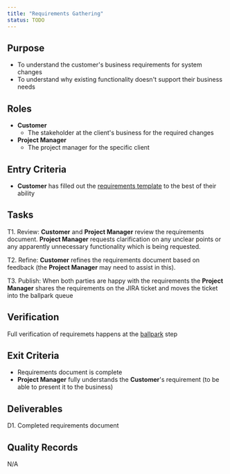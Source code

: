 ```yaml
---
title: "Requirements Gathering"
status: TODO
---
```


## Purpose
- To understand the customer's business requirements for system changes
- To understand why existing functionality doesn't support their business needs


## Roles
- **Customer**
	- The stakeholder at the client's business for the required changes
- **Project Manager**
	- The project manager for the specific client

## Entry Criteria
- **Customer** has filled out the [requirements template][1] to the best of their ability

## Tasks
T1. 	Review: **Customer** and **Project Manager** review the requirements document. **Project Manager** requests clarification on any unclear points or any apparently unnecessary functionality which is being requested.

T2.		Refine: **Customer** refines the requirements document based on feedback (the **Project Manager** may need to assist in this).

T3.		Publish: When both parties are happy with the requirements the **Project Manager** shares the requirements on the JIRA ticket and moves the ticket into the ballpark queue

		

## Verification
Full verification of requiremets happens at the [ballpark][2] step

## Exit Criteria
- Requirements document is complete
- **Project Manager** fully understands the **Customer**'s requirement (to be able to present it to the business)

## Deliverables
D1. 	Completed requirements document

## Quality Records 
N/A

[1]:https://drive.google.com/a/intuitivesystems.co.uk/previewtemplate?id=1MJO22ievzEOJ0MouIBXfSzLdlXXymWxia2lz3oHVClo&mode=domain
[2]:http://intuitivedocs.github.io/DevelopmentTeamProcess/content/SoftwareDevelopment-subtopics/Ballparking